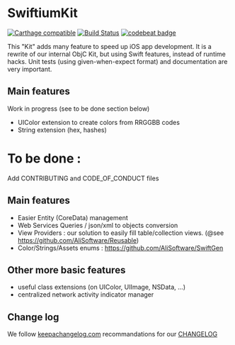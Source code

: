 # SwiftiumKit

[![Carthage compatible](https://img.shields.io/badge/Carthage-compatible-4BC51D.svg?style=flat)](https://github.com/Carthage/Carthage) [![Build Status](https://travis-ci.org/openium/SwiftiumKit.svg?branch=master)](https://travis-ci.org/openium/SwiftiumKit) [![codebeat badge](https://codebeat.co/badges/036b1ce4-7969-45e0-a903-2b7be50a0e79)](https://codebeat.co/projects/github-com-openium-swiftiumkit)

This "Kit" adds many feature to speed up iOS app development. It is a rewrite of our internal ObjC Kit, but using Swift features, instead of runtime hacks. Unit tests (using given-when-expect format) and documentation are very important.

## Main features

Work in progress (see to be done section below)

- UIColor extension to create colors from RRGGBB codes
- String extension (hex, hashes)

# To be done :

Add CONTRIBUTING and CODE_OF_CONDUCT files

## Main features

- Easier Entity (CoreData) management
- Web Services Queries / json/xml to objects conversion
- View Providers : our solution to easily fill table/collection views. (@see https://github.com/AliSoftware/Reusable)
- Color/Strings/Assets enums : https://github.com/AliSoftware/SwiftGen

## Other more basic features

- useful class extensions (on UIColor, UIImage, NSData, ...)
- centralized network activity indicator manager


## Change log

We follow [keepachangelog.com](http://keepachangelog.com) recommandations for our [CHANGELOG]

[CHANGELOG]: CHANGELOG.md
